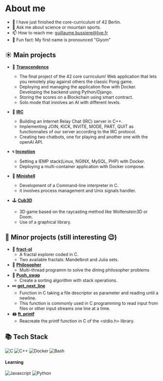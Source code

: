 # About me

- 🔭 I have just finished the core-curriculum of 42 Berlin.
- 💬 Ask me about science or mountain sports.
- 📫 How to reach me: guillaume.bussiere@live.fr
- 🤡 Fun fact: My first name is pronounced "Giyom"

## ☀️ Main projects

- 🏓 **[Transcendence](https://github.com/Bussiereg/ft_transcendence)**
  - The final project of the 42 core curriculum! Web application that lets you remotely play against others the classic Pong game.
  - Deploying and managing the application flow with Docker. Developing the backend using Python/Django.
  - Storing the scores on a Blockchain using smart contract.
  - Solo mode that involves an AI with different levels.
  
- 🤖 **[IRC](https://github.com/Bussiereg/ft_IRC)**
  - Building an Internet Relay Chat (IRC) server in C++.
  - Implementing JOIN, KICK, INVITE, MODE, PART, QUIT as functionnalies of our server according to the IRC protocol.
  - Creating two chatbots, one for playing and another one with the openAI API.

- 🌀 **[Inception](https://github.com/Bussiereg/inception)**
  - Setting a lEMP stack(Linux, NGINX, MySQL, PHP) with Docker.
  - Deploying a multi-container application with Docker compose.
  
- 🐚 **[Minishell](https://github.com/Bussiereg/Minishell)**
  - Development of a Command-line interpreter in C.
  - it involves process management and Unix signals handler.
    
- 🕹️ **[Cub3D](https://github.com/Bussiereg/cub3D)**
  - 3D game based on the raycasting method like Wolfenstein3D or Doom.
  - Use of a graphical library.


## 🌙 Minor projects (still interesting 😉)
- 💠 **[fract-ol](https://github.com/Bussiereg/fractol)**
  - A fractal explorer coded in C.
  - Two available fractals: Mandelbrot and Julia sets.
- 🍝 **[Philosopher](https://github.com/Bussiereg/Philosophers)**
  - Multi-thread programm to solve the dining philosopher problems
- 📶 **[Push_swap](https://github.com/Bussiereg/push_swap)**
  - Create a sorting algorithm with stack operations.
- ⏭️ **[get_next_line](https://github.com/Bussiereg/get_next_line)**
  - Function in C taking a file descriptor as parameter and reading until a newline.
  - This function is commonly used in C programming to read input from files or other input streams one line at a time.
- 🖨️ **[ft_printf](https://github.com/Bussiereg/ft_printf)**
  - Reacreate the printf function in C of the <stdio.h> library.

## 📚 Tech Stack
![C](https://img.shields.io/badge/c-%2300599C.svg?style=for-the-badge&logo=c&logoColor=white) ![C++](https://img.shields.io/badge/C%2B%2B-00599C?style=for-the-badge&logo=c%2B%2B&logoColor=white) ![Docker](https://img.shields.io/badge/docker-%230db7ed.svg?style=for-the-badge&logo=docker&logoColor=white) ![Bash](https://img.shields.io/badge/GNU%20Bash-4EAA25?style=for-the-badge&logo=GNU%20Bash&logoColor=white)
#### **Learning**
 ![Javascript](https://shields.io/badge/JavaScript-F7DF1E?style=for-the-badge&logo=JavaScript&logoColor=black) ![Python](https://img.shields.io/badge/python-3670A0?style=for-the-badge&logo=python&logoColor=ffdd54)
